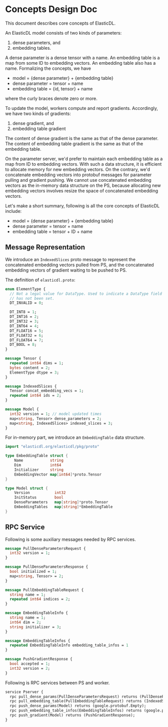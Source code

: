# Concepts Design Doc

This document describes core concepts of ElasticDL.

An ElasticDL model consists of two kinds of parameters:

1. dense parameters, and
1. embedding tables.

A dense parameter is a dense tensor with a name.  An embedding table is a map from some ID to embedding vectors.  An embedding table also has a name.  Formalizing the concepts, we have

- model = {dense parameter} + {embedding table}
- dense parameter = tensor + name
- embedding table = {id, tensor} + name

where the curly braces denote zero or more.

To update the model, workers compute and report gradients.  Accordingly, we have two kinds of gradients:

1. dense gradient, and
1. embedding table gradient

The content of dense gradient is the same as that of the dense parameter.  The content of embedding table gradient is the same as that of the embedding table.

On the parameter server, we'd prefer to maintain each embedding table as a map from ID to embedding vectors. With such a data structure, it is efficient to allocate memory for new embedding vectors. On the contrary, we'd concatenate embedding vectors into protobuf messages for parameter pulling and gradient pushing. We cannot use concatenated embedding vectors as the in-memory data structure on the PS, because allocating new embedding vectors involves resize the space of concatenated embedding vectors.

Let's make a short summary, following is all the core concepts of ElasticDL include:

- model = {dense parameter} + {embedding table}
- dense parameter = tensor + name
- embedding table = tensor + ID + name

## Message Representation

We introduce an `IndexedSlices` proto message to represent the concatenated embedding vectors pulled from PS, and the concatenated embedding vectors of gradient waiting to be pushed to PS.

The definition of `elasticdl.proto`:

```proto
enum ElementType {
  // Not a legal value for DataType. Used to indicate a DataType field
  // has not been set.
  DT_INVALID = 0;

  DT_INT8 = 1;
  DT_INT16 = 2;
  DT_INT32 = 3;
  DT_INT64 = 4;
  DT_FLOAT16 = 5;
  DT_FLOAT32 = 6;
  DT_FLOAT64 = 7;
  DT_BOOL = 8;
}

message Tensor {
  repeated int64 dims = 1;
  bytes content = 2;
  ElementType dtype = 3;
}

message IndexedSlices {
  Tensor concat_embedding_vecs = 1;
  repeated int64 ids = 2;
}

message Model {
  int32 version = 1; // model updated times
  map<string, Tensor> dense_parameters = 2;
  map<string, IndexedSlices> indexed_slices = 3;
}
```

For in-memory part, we introduce an `EmbeddingTable` data structure.

```go
import "elasticdl.org/elasticdl/pkg/proto"

type EmbeddingTable struct {
    Name            string
    Dim             int64
    Initializer     string
    EmbeddingVector map[int64]*proto.Tensor
}

type Model struct {
    Version           int32
    InitStatus        bool
    DenseParameters   map[string]*proto.Tensor
    EmbeddingTables   map[string]*EmbeddingTable
}
```

## RPC Service

Following is some auxiliary messages needed by RPC services.

```proto
message PullDenseParametersRequest {
  int32 version = 1;
}

message PullDenseParametersResponse {
  bool initialized = 1;
  map<string, Tensor> = 2;
}

message PullEmbeddingTableRequest {
  string name = 1;
  repeated int64 indices = 2;
}

message EmbeddingTableInfo {
  string name = 1;
  int64 dim = 2;
  string initializer = 3;
}

message EmbeddingTableInfos {
  repeated EmbeddingTableInfo embedding_table_infos = 1
}

message PushGradientResponse {
  bool accepted = 1;
  int32 version = 2;
}
```

Following is RPC services between PS and worker.

```proto
service Pserver {
  rpc pull_dense_params(PullDenseParametersRequest) returns (PullDenseParametersResponse);
  rpc pull_embedding_table(PullEmbeddingTableRequest) returns (IndexedSlices);
  rpc push_dense_params(Model) returns (google.protobuf.Empty);
  rpc push_embedding_table_infos(EmbeddingTableInfos) returns (google.protobuf.Empty);
  rpc push_gradient(Model) returns (PushGradientResponse);
}
```
